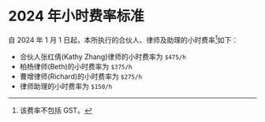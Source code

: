 # 2024 年小时费率标准

自 2024 年 1 月 1 日起，本所执行的合伙人、律师及助理的小时费率[^1]如下：

- 合伙人张红倩(Kathy Zhang)律师的小时费率为 `$475/h`
- 柏杨律师(Beth)的小时费率为 `$375/h`
- 曹增律师(Richard)的小时费率为 `$275/h`
- 律师助理的小时费率为 `$150/h`

[^1]: 该费率不包括 GST。
